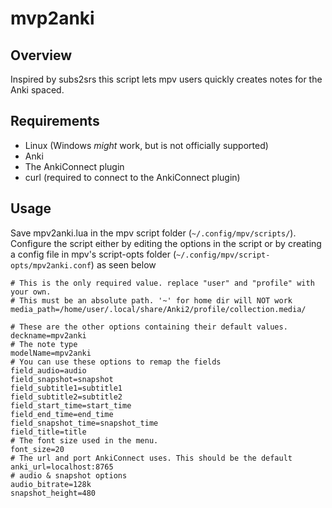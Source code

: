 # mvp2anki
## Overview 
Inspired by subs2srs this script lets mpv users quickly creates notes for the Anki spaced.
## Requirements
* Linux (Windows *might* work, but is not officially supported)
* Anki
* The AnkiConnect plugin
* curl (required to connect to the AnkiConnect plugin)
## Usage
Save mpv2anki.lua in the mpv script folder (`~/.config/mpv/scripts/`). 
Configure the script either by editing the options in the script or by creating a config file in mpv's script-opts folder (`~/.config/mpv/script-opts/mpv2anki.conf`) as seen below
```
# This is the only required value. replace "user" and "profile" with your own.
# This must be an absolute path. '~' for home dir will NOT work
media_path=/home/user/.local/share/Anki2/profile/collection.media/

# These are the other options containing their default values.
deckname=mpv2anki
# The note type
modelName=mpv2anki
# You can use these options to remap the fields
field_audio=audio
field_snapshot=snapshot
field_subtitle1=subtitle1
field_subtitle2=subtitle2
field_start_time=start_time
field_end_time=end_time
field_snapshot_time=snapshot_time
field_title=title
# The font size used in the menu.
font_size=20
# The url and port AnkiConnect uses. This should be the default 
anki_url=localhost:8765
# audio & snapshot options
audio_bitrate=128k
snapshot_height=480
```

